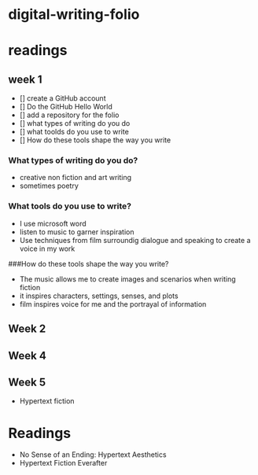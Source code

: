 # digital-writing-folio
# readings
## week 1

- [] create a GitHub account
- [] Do the GitHub Hello World
- [] add a repository for the folio
- [] what types of writing do you do
- [] what toolds do you use to write
- [] How do these tools shape the way you write

### What types of writing do you do?

- creative non fiction and art writing
- sometimes poetry

### What tools do you use to write?

- I use microsoft word
- listen to music to garner inspiration
- Use techniques from film surroundig dialogue and speaking to create a voice in my work

###How do these tools shape the way you write? 

- The music allows me to create images and scenarios when writing fiction
- it inspires characters, settings, senses, and plots
- film inspires voice for me and the portrayal of information

## Week 2 

## Week 4

## Week 5
- Hypertext fiction

# Readings
- No Sense of an Ending: Hypertext Aesthetics
- Hypertext Fiction Everafter

